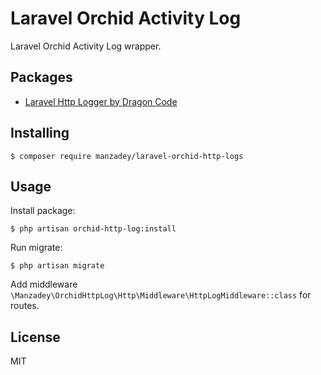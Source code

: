 # Laravel Orchid Activity Log

Laravel Orchid Activity Log wrapper.

## Packages

* [Laravel Http Logger by Dragon Code](https://github.com/TheDragonCode/laravel-http-logger)

## Installing

```shell
$ composer require manzadey/laravel-orchid-http-logs
```

## Usage

Install package:
```shell
$ php artisan orchid-http-log:install
```

Run migrate:
```shell
$ php artisan migrate
```

Add middleware `\Manzadey\OrchidHttpLog\Http\Middleware\HttpLogMiddleware::class` for routes.

## License

MIT
